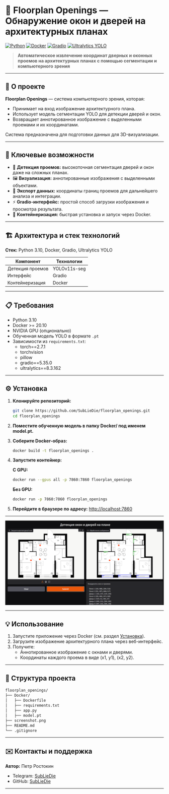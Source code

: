 # 🚪 Floorplan Openings — Обнаружение окон и дверей на архитектурных планах

[![Python](https://img.shields.io/badge/python-3.10%2B-blue)](https://www.python.org/) [![Docker](https://img.shields.io/badge/docker-20.10-blue)](https://www.docker.com/) [![Gradio](https://img.shields.io/badge/gradio-4.44.1-orange)](https://gradio.app/) [![Ultralytics YOLO](https://img.shields.io/badge/YOLO-ultralytics-yellow)](https://github.com/ultralytics/ultralytics)

> **Автоматическое извлечение координат дверных и оконных проемов на архитектурных планах с помощью сегментации и компьютерного зрения**

---

## 📌 О проекте

**Floorplan Openings** — система компьютерного зрения, которая:
- Принимает на вход изображение архитектурного плана.
- Использует модель сегментации YOLO для детекции дверей и окон.
- Возвращает аннотированное изображение с выделенными проемами и их координатами.

Система предназначена для подготовки данных для 3D-визуализации.

---

## 🚀 Ключевые возможности

* 🚪 **Детекция проемов:** высокоточная сегментация дверей и окон даже на сложных планах.
* 🖼 **Визуализация:** аннотированные изображения с выделенными объектами.
* 📄 **Экспорт данных:** координаты границ проемов для дальнейшего анализа и интеграции.
* ⚡ **Gradio-интерфейс:** простой способ загрузки изображения и просмотра результата.
* 🐳 **Контейнеризация:** быстрая установка и запуск через Docker.

---

## 🏗 Архитектура и стек технологий

**Стек:** Python 3.10, Docker, Gradio, Ultralytics YOLO

| Компонент           | Технологии                                  |
|---------------------|---------------------------------------------|
| Детекция проемов    | YOLOv11s-seg                  				|
| Интерфейс           | Gradio                                      |
| Контейнеризация     | Docker                                      |

---

## 📋 Требования

* Python 3.10
* Docker >= 20.10
* NVIDIA GPU (опционально)
* Обученная модель YOLO в формате `.pt`
* Зависимости из `requirements.txt`:
	- torch==2.7.1
	- torchvision
	- pillow
	- gradio==5.35.0
	- ultralytics==8.3.162

---

## ⚙️ Установка

1. **Клонируйте репозиторий:**
   ```bash
   git clone https://github.com/SubLieDie/floorplan_openings.git
   cd floorplan_openings
   ```
   
2. **Поместите обученную модель в папку Docker/ под именем model.pt.**

3. **Соберите Docker-образ:**  
    ```bash
	docker build -t floorplan_openings .
	```
4. **Запустите контейнер:**
	
	**С GPU:**
	```bash
	docker run --gpus all -p 7860:7860 floorplan_openings
	```
	**Без GPU:**
	```bash
	docker run -p 7860:7860 floorplan_openings
	```
	
5. **Перейдите в браузере по адресу:**
	[http://localhost:7860](http://localhost:7860)

---

![Gradio интерфейс](screenshot.png)
	
---

	
## 💡 Использование

1. Запустите приложение через Docker (см. раздел [Установка](#-установка)).
2. Загрузите изображение архитектурного плана через веб-интерфейс.
3. Получите:
	- Аннотированное изображение с окнами и дверями.
	- Координаты каждого проема в виде (x1, y1), (x2, y2).

---

## 📁 Структура проекта
```
floorplan_openings/
├── Docker/
│   ├── Dockerfile
│   ├── requirements.txt
│   ├── app.py
│   ├── model.pt              
├── screenshot.png
├── README.md
└── .gitignore
```

---

##  ✉️ Контакты и поддержка
**Автор:** Петр Ростокин
 
* Telegram: [SubLieDie](https://t.me/subliedie)  
* GitHub: [SubLieDie](https://github.com/subliedie)  


---